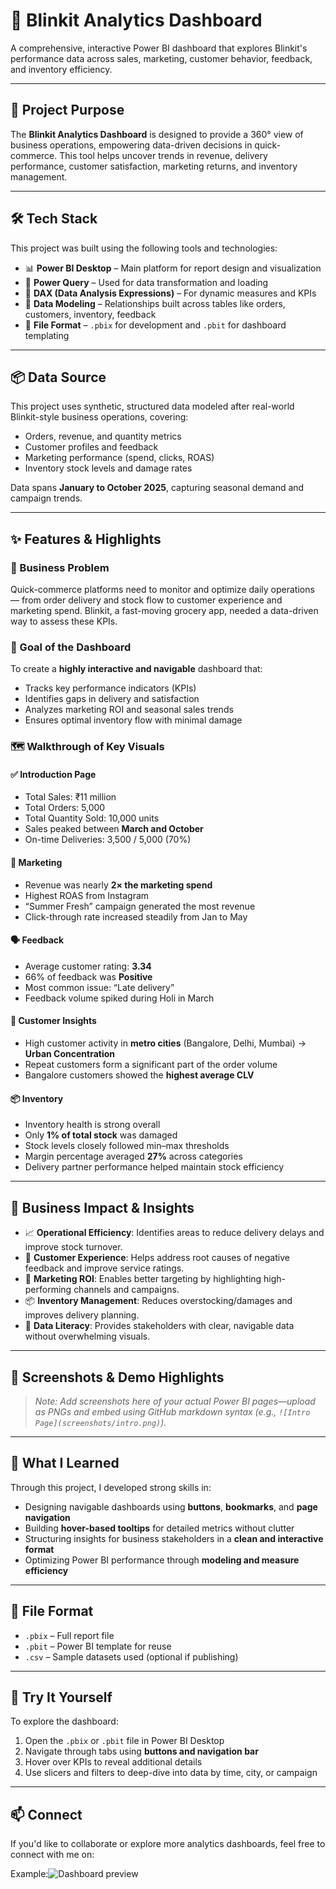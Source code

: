 # 🛒 Blinkit Analytics Dashboard

A comprehensive, interactive Power BI dashboard that explores Blinkit's performance data across sales, marketing, customer behavior, feedback, and inventory efficiency.

---

## 📌 Project Purpose

The **Blinkit Analytics Dashboard** is designed to provide a 360° view of business operations, empowering data-driven decisions in quick-commerce. This tool helps uncover trends in revenue, delivery performance, customer satisfaction, marketing returns, and inventory management.

---

## 🛠 Tech Stack

This project was built using the following tools and technologies:

- 📊 **Power BI Desktop** – Main platform for report design and visualization  
- 🔄 **Power Query** – Used for data transformation and loading  
- 🧠 **DAX (Data Analysis Expressions)** – For dynamic measures and KPIs  
- 🧱 **Data Modeling** – Relationships built across tables like orders, customers, inventory, feedback  
- 📁 **File Format** – `.pbix` for development and `.pbit` for dashboard templating

---

## 📦 Data Source

This project uses synthetic, structured data modeled after real-world Blinkit-style business operations, covering:

- Orders, revenue, and quantity metrics
- Customer profiles and feedback
- Marketing performance (spend, clicks, ROAS)
- Inventory stock levels and damage rates

Data spans **January to October 2025**, capturing seasonal demand and campaign trends.

---

## ✨ Features & Highlights

### 🔧 Business Problem
Quick-commerce platforms need to monitor and optimize daily operations — from order delivery and stock flow to customer experience and marketing spend. Blinkit, a fast-moving grocery app, needed a data-driven way to assess these KPIs.

### 🎯 Goal of the Dashboard
To create a **highly interactive and navigable** dashboard that:
- Tracks key performance indicators (KPIs)
- Identifies gaps in delivery and satisfaction
- Analyzes marketing ROI and seasonal sales trends
- Ensures optimal inventory flow with minimal damage

### 🗺️ Walkthrough of Key Visuals

#### ✅ **Introduction Page**
- Total Sales: ₹11 million  
- Total Orders: 5,000  
- Total Quantity Sold: 10,000 units  
- Sales peaked between **March and October**
- On-time Deliveries: 3,500 / 5,000 (70%)

#### 📣 **Marketing**
- Revenue was nearly **2× the marketing spend**
- Highest ROAS from Instagram
- “Summer Fresh” campaign generated the most revenue
- Click-through rate increased steadily from Jan to May

#### 🗣️ **Feedback**
- Average customer rating: **3.34**
- 66% of feedback was **Positive**
- Most common issue: “Late delivery”
- Feedback volume spiked during Holi in March

#### 👥 **Customer Insights**
- High customer activity in **metro cities** (Bangalore, Delhi, Mumbai) → **Urban Concentration**
- Repeat customers form a significant part of the order volume
- Bangalore customers showed the **highest average CLV**

#### 📦 **Inventory**
- Inventory health is strong overall
- Only **1% of total stock** was damaged
- Stock levels closely followed min–max thresholds
- Margin percentage averaged **27%** across categories
- Delivery partner performance helped maintain stock efficiency

---

## 📌 Business Impact & Insights

- 📈 **Operational Efficiency**: Identifies areas to reduce delivery delays and improve stock turnover.
- 💬 **Customer Experience**: Helps address root causes of negative feedback and improve service ratings.
- 📣 **Marketing ROI**: Enables better targeting by highlighting high-performing channels and campaigns.
- 📦 **Inventory Management**: Reduces overstocking/damages and improves delivery planning.
- 🧠 **Data Literacy**: Provides stakeholders with clear, navigable data without overwhelming visuals.

---

## 📸 Screenshots & Demo Highlights

> _*Note: Add screenshots here of your actual Power BI pages—upload as PNGs and embed using GitHub markdown syntax (e.g., `![Intro Page](screenshots/intro.png)`).*_

---

## 🧠 What I Learned

Through this project, I developed strong skills in:
- Designing navigable dashboards using **buttons**, **bookmarks**, and **page navigation**
- Building **hover-based tooltips** for detailed metrics without clutter
- Structuring insights for business stakeholders in a **clean and interactive format**
- Optimizing Power BI performance through **modeling and measure efficiency**

---

## 📁 File Format

- `.pbix` – Full report file  
- `.pbit` – Power BI template for reuse  
- `.csv` – Sample datasets used (optional if publishing)

---

## 🚀 Try It Yourself

To explore the dashboard:
1. Open the `.pbix` or `.pbit` file in Power BI Desktop
2. Navigate through tabs using **buttons and navigation bar**
3. Hover over KPIs to reveal additional details
4. Use slicers and filters to deep-dive into data by time, city, or campaign

---

## 📫 Connect

If you'd like to collaborate or explore more analytics dashboards, feel free to connect with me on:

Example:![Dashboard preview]()

